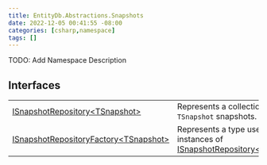 ```yaml
---
title: EntityDb.Abstractions.Snapshots
date: 2022-12-05 00:41:55 -08:00
categories: [csharp,namespace]
tags: []
---
```



TODO: Add Namespace Description

## Interfaces
<table><tr><td><a href='/posts/csharp.member.entitydb.abstractions.snapshots.isnapshotrepository`1/'>ISnapshotRepository&lt;TSnapshot&gt;</a></td><td>
Represents a collection of <code class='language-plaintext highlighter-rouge'>TSnapshot</code> snapshots.
</td></tr><tr><td><a href='/posts/csharp.member.entitydb.abstractions.snapshots.isnapshotrepositoryfactory`1/'>ISnapshotRepositoryFactory&lt;TSnapshot&gt;</a></td><td>
Represents a type used to create instances of <a href='/posts/csharp.member.entitydb.abstractions.snapshots.isnapshotrepository`1/'>ISnapshotRepository&lt;TSnapshot&gt;</a></td></tr></table>
